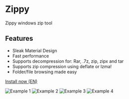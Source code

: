# Zippy
Zippy windows zip tool
## Features
- Sleak Material Design
- Fast performance
- Supports decompression for: Rar, .7z, zip, zipx and tar
- Supports zip compression using deflate or lzma!
- Folder/file browsing made easy

[Install now (EN)](https://github.com/danielverh/Zippy/raw/master/Setup%20Files/en/Zippy.exe)

![Example 1](http://i.imgur.com/pwuxXaX.png)
![Example 2](http://i.imgur.com/UVOzAQO.png)
![Example 3](http://i.imgur.com/O00ifVR.png)
![Example 4](http://i.imgur.com/4h4VOBj.png)